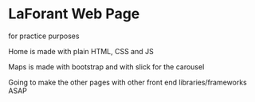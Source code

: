 # LaForant Web Page
for practice purposes

Home is made with plain HTML, CSS and JS

Maps is made with bootstrap and with slick for the carousel

Going to make the other pages with other front end libraries/frameworks ASAP